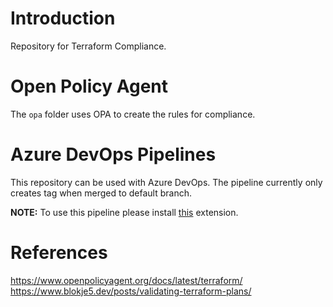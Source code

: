 # Introduction

Repository for Terraform Compliance.

# Open Policy Agent

The `opa` folder uses OPA to create the rules for compliance.

# Azure DevOps Pipelines

This repository can be used with Azure DevOps. The pipeline currently only creates tag when merged to default branch.

**NOTE:** To use this pipeline please install [this](https://marketplace.visualstudio.com/items?itemName=gittools.gittools) extension.

# References

https://www.openpolicyagent.org/docs/latest/terraform/
https://www.blokje5.dev/posts/validating-terraform-plans/
